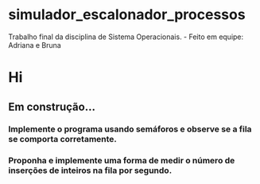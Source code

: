 # simulador_escalonador_processos
Trabalho final da disciplina de Sistema Operacionais. - Feito em equipe: Adriana e Bruna

<h1> Hi</h1>
<h2> Em construção...</h2>

<h3>Implemente o programa usando semáforos e observe se a fila se comporta corretamente.</h3>
<h3>Proponha e implemente uma forma de medir o número de inserções de inteiros na fila por segundo.</h3>
